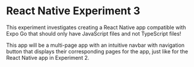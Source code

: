 # React Native Experiment 3
This experiment investigates creating a React Native app compatible with Expo Go that should only have JavaScript files and not TypeScript files!

This app will be a multi-page app with an intuitive navbar with navigation button that displays their corresponding pages for the app, just like for the React Native app in Experiment 2.